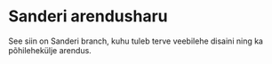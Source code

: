 # Sanderi arendusharu

See siin on Sanderi branch, kuhu tuleb terve veebilehe disaini ning ka põhilehekülje arendus.